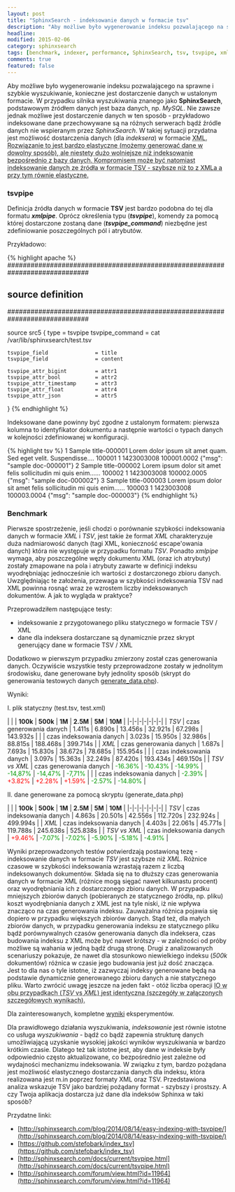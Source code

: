 ```yaml
---
layout: post
title: "SphinxSearch - indeksowanie danych w formacie tsv"
description: "Aby możliwe było wygenerowanie indeksu pozwalającego na sprawne i szybkie wyszukiwanie, konieczne jest dostarczenie danych w ustalonym formacie. W przypadku silnika wyszukiwania znanego jako SphinxSearch, podstawowym źródłem danych jest baza danych, np. MySQL. Nie zawsze jednak możliwe jest dostarczenie danych w ten sposób..."
headline: 
modified: 2015-02-06
category: sphinxsearch
tags: [benchmark, indexer, performance, SphinxSearch, tsv, tsvpipe, xmlpipe]
comments: true
featured: false
---
```


Aby możliwe było wygenerowanie indeksu pozwalającego na sprawne i szybkie wyszukiwanie, konieczne jest dostarczenie danych w ustalonym formacie. W przypadku silnika wyszukiwania znanego jako **SphinxSearch**, podstawowym źródłem danych jest baza danych, np. *MySQL*. Nie zawsze jednak możliwe jest dostarczenie danych w ten sposób - przykładowo indeksowane dane przechowywane są na różnych serwerach bądź źródle danych nie wspieranym przez *SphinxSearch*. W takiej sytuacji przydatna jest możliwość dostarczenia danych (dla *indeksera*) w formacie <abbr title="Extensible Markup Language">XML<abbr>. Rozwiązanie to jest bardzo elastyczne (możemy generować dane w dowolny sposób), ale niestety dużo wolniejsze niż indeksowanie bezpośrednio z bazy danych. Kompromisem może być natomiast indeksowanie danych ze źródła w formacie <abbr title="Tab-separated values">TSV<abbr> - szybsze niż to z XMLa a przy tym równie elastyczne.

### tsvpipe

Definicja źródła danych w formacie **TSV** jest bardzo podobna do tej dla formatu ***xmlpipe***. Oprócz określenia typu (***tsvpipe***), komendy za pomocą której dostarczone zostaną dane (***tsvpipe_command***) niezbędne jest zdefiniowanie poszczególnych pól i atrybutów.

Przykładowo:

{% highlight apache %}
#############################################################################
## source definition
#############################################################################
 
source src5
{
    type                        = tsvpipe
    tsvpipe_command             = cat /var/lib/sphinxsearch/test.tsv
    
    tsvpipe_field               = title
    tsvpipe_field               = content
 
    tsvpipe_attr_bigint         = attr1
    tsvpipe_attr_bool           = attr2
    tsvpipe_attr_timestamp      = attr3
    tsvpipe_attr_float          = attr4
    tsvpipe_attr_json           = attr5
}
{% endhighlight %}  

Indeksowane dane powinny być zgodne z ustalonym formatem: pierwsza kolumna to identyfikator dokumentu a następnie wartości o typach danych w kolejności zdefiniowanej w konfiguracji.

{% highlight tsv %}
1   Sample title-000001 Lorem dolor ipsum sit amet quam. Sed eget velit. Suspendisse....    100001  1   1423003008  100001.0002 {"msg": "sample doc-000001"}
2   Sample title-000002 Lorem ipsum dolor sit amet felis sollicitudin mi quis enim......    100002  1   1423003008  100002.0005 {"msg": "sample doc-000002"}
3   Sample title-000003 Lorem ipsum dolor sit amet felis sollicitudin mi quis enim......    100003  1   1423003008  100003.0004 {"msg": "sample doc-000003"} 
{% endhighlight %}

### Benchmark

Pierwsze spostrzeżenie, jeśli chodzi o porównanie szybkości indeksowania danych w formacie *XML* i *TSV*, jest takie że format *XML* charakteryzuje duża nadmiarowość danych (tagi XML, konieczność escape'owania danych) która nie występuje w przypadku formatu *TSV*. Ponadto *xmlpipe* wymaga, aby poszczególne węzły dokumentu XML (oraz ich atrybuty) zostały zmapowane na pola i atrybuty zawarte w definicji indeksu wyodrębniając jednocześnie ich wartości z dostarczonego zbioru danych. Uwzględniając te założenia, przewaga w szybkości indeksowania TSV nad XML powinna rosnąć wraz ze wzrostem liczby indeksowanych dokumentów. A jak to wygląda w praktyce?

Przeprowadziłem następujące testy:

* indeksowanie z przygotowanego pliku statycznego w formacie TSV / XML
* dane dla indeksera dostarczane są dynamicznie przez skrypt generujący dane w formacie TSV / XML

Dodatkowo w pierwszym przypadku zmierzony został czas generowania danych. Oczywiście wszystkie testy przeprowadzone zostały w jednolitym środowisku, dane generowane były jednolity sposób (skrypt do generowania testowych danych [generate_data.php](https://github.com/tswiackiewicz/SphinxSearchTsvpipeBenchmark/blob/master/generate_data.php)).

Wyniki:

I. plik statyczny (test.tsv, test.xml)

| | | **100k** | **500k** | **1M** | **2.5M** | **5M** | **10M** |
|-|-|-|-|-|-|-|
| *TSV* | czas generowania danych | 1.411s | 6.890s | 13.456s | 32.921s | 67.298s | 143.932s |
| | czas indeksowania danych | 3.023s | 15.950s | 32.986s | 88.815s | 188.468s | 399.714s |
| *XML* | czas generowania danych | 1.687s | 7.693s | 15.830s | 38.672s | 78.685s | 155.954s |
| | czas indeksowania danych | 3.097s | 15.363s | 32.249s | 87.420s | 193.434s | 469.150s |
| *TSV vs XML* | czas generowania danych | <span style="color: #009900;">-16.36%</span> | <span style="color: #009900;">-10.43%</span> | <span style="color: #009900;">-14.99%</span> | <span style="color: #009900;">-14,87%</span> | <span style="color: #009900;">-14,47%</span> | <span style="color: #009900;">-7,71%</span> |
| | czas indeksowania danych | <span style="color: #009900;">-2.39%</span> | <span style="color: #FF0000;">+3.82%</span> | <span style="color: #FF0000;">+2.28%</span> | <span style="color: #FF0000;">+1.59%</span> | <span style="color: #009900;">-2.57%</span> | <span style="color: #009900;">-14.80%</span> |

II. dane generowane za pomocą skryptu (generate_data.php)

| | | **100k** | **500k** | **1M** | **2.5M** | **5M** | **10M** |
|-|-|-|-|-|-|-|
| *TSV* | czas indeksowania danych | 4.863s | 20.501s | 42.556s | 112.720s | 232.924s | 499.994s |
| *XML* | czas indeksowania danych | 4.403s | 22.061s | 45.771s | 119.788s | 245.638s | 525.838s |
| *TSV vs XML* | czas indeksowania danych | <span style="color: #FF0000;">+9.46%</span> | <span style="color: #009900;">-7.07%</span> | <span style="color: #009900;">-7.02%</span> | <span style="color: #009900;">-5.90%</span> | <span style="color: #009900;">-5.18%</span> | <span style="color: #009900;">-4.91%</span> |

Wyniki przeprowadzonych testów potwierdzają postawioną tezę - indeksowanie danych w formacie *TSV* jest szybsze niż *XML*. Różnice czasowe w szybkości indeksowania wzrastają razem z liczbą indeksowanych dokumentów. Składa się na to dłuższy czas generowania danych w formacie XML (różnice mogą sięgać nawet kilkunastu procent) oraz wyodrębniania ich z dostarczonego zbioru danych. W przypadku mniejszych zbiorów danych (pobieranych ze statycznego źródła, np. pliku) koszt wyodrębniania danych z XML jest na tyle niski, iż nie wpływa znacząco na czas generowania indeksu. Zauważalna różnica pojawia się dopiero w przypadku większych zbiorów danych. Stąd też, dla małych zbiorów danych, w przypadku generowania indeksu ze statycznego pliku bądź porównywalnych czasów generowania danych dla indeksera, czas budowania indeksu z XML może być nawet krótszy - w zależności od próby możliwe są wahania w jedną bądź drugą stronę. Drugi z analizowanych scenariuszy pokazuje, że nawet dla stosunkowo niewielkiego indeksu (*500k* dokumentów) różnica w czasie jego budowania jest już dość znacząca. Jest to dla nas o tyle istotne, iż zazwyczaj indeksy generowane będą na podstawie dynamicznie generowanego zbioru danych a nie statycznego pliku. Warto zwrócić uwagę jeszcze na jeden fakt - otóż liczba operacji <abbr title="Input Output">IO<abbr> w obu przypadkach (*TSV* vs *XML*) jest identyczna (szczegóły w załączonych szczegółowych wynikach).

Dla zainteresowanych, kompletne [wyniki](https://github.com/tswiackiewicz/SphinxSearchTsvpipeBenchmark/blob/master/tsv_xml_benchmark_results.txt) eksperymentów.

Dla prawidłowego działania wyszukiwania, *indeksowanie* jest równie istotne co usługa *wyszukiwania* - bądź co bądź zapewnia strukturę danych umożliwiającą uzyskanie wysokiej jakości wyników wyszukiwania w bardzo krótkim czasie. Dlatego też tak istotne jest, aby dane w indeksie były odpowiednio często aktualizowane, co bezpośrednio jest zależne od wydajności mechanizmu indeksowania. W związku z tym, bardzo pożądana jest możliwość elastycznego dostarczania danych dla indeksu, która realizowana jest m.in poprzez formaty XML oraz TSV. Przedstawiona analiza wskazuje TSV jako bardziej pożądany format - szybszy i prostszy. A czy Twoja aplikacja dostarcza już dane dla indeksów Sphinxa w taki sposób? 

Przydatne linki:

* [http://sphinxsearch.com/blog/2014/08/14/easy-indexing-with-tsvpipe/](http://sphinxsearch.com/blog/2014/08/14/easy-indexing-with-tsvpipe/)
* [https://github.com/stefobark/index_tsv](https://github.com/stefobark/index_tsv)
* [http://sphinxsearch.com/docs/current/tsvpipe.html](http://sphinxsearch.com/docs/current/tsvpipe.html)
* [http://sphinxsearch.com/forum/view.html?id=11964](http://sphinxsearch.com/forum/view.html?id=11964)

